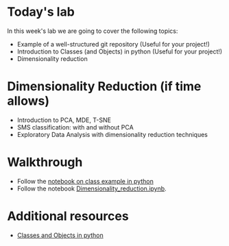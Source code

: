 
# Today's lab 

In this week's lab we are going to cover the following topics:
- Example of a well-structured git repository (Useful for your project!)
- Introduction to Classes (and Objects) in python (Useful for your project!) 
- Dimensionality reduction 

# Dimensionality Reduction (if time allows)

- Introduction to PCA, MDE, T-SNE
- SMS classification: with and without PCA
- Exploratory Data Analysis with dimensionality reduction techniques


# Walkthrough

- Follow the [notebook on class example in python](use_of_Classes.ipynb)
- Follow the notebook [Dimensionality_reduction.ipynb](Dimensionality_reduction.ipynb).

# Additional resources 
- [Classes and Objects in python](https://pynative.com/python-classes-and-objects/)
